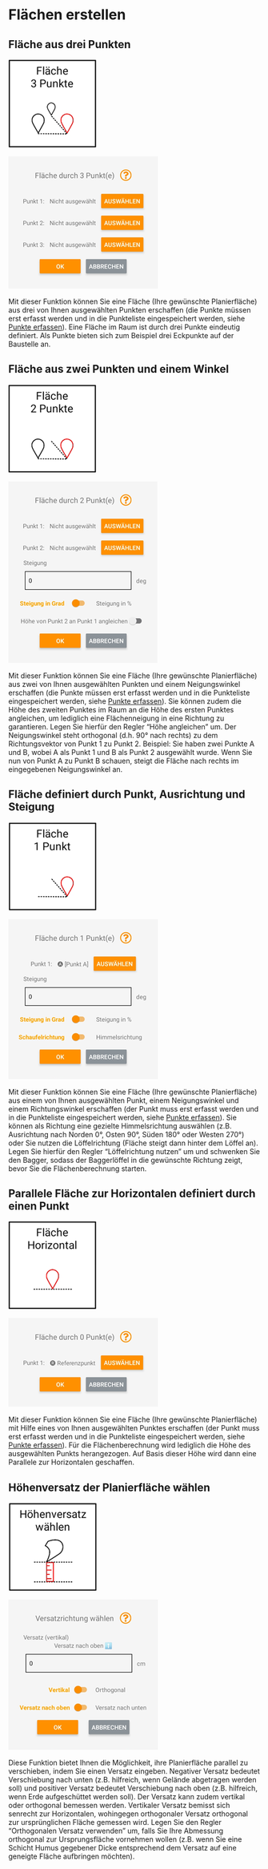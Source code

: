 # Flächen erstellen

## Fläche aus drei Punkten
![Dreipunktfläche Button](3pt_plane.png)

![Dreipunktfläche Screen](3pt_plane_screen.png)

Mit dieser Funktion können Sie eine Fläche (Ihre gewünschte Planierfläche) aus drei von Ihnen ausgewählten Punkten erschaffen (die Punkte müssen erst erfasst werden und in die Punkteliste eingespeichert werden, siehe [Punkte erfassen](https://docs.excav.de/app/funktionen/punkte/)). Eine Fläche im Raum ist durch drei Punkte eindeutig definiert. Als Punkte bieten sich zum Beispiel drei Eckpunkte auf der Baustelle an. 


## Fläche aus zwei Punkten und einem Winkel
![Zweipunktfläche Button](2pt_plane.png)

![Zweipunktfläche Screen](2pt_plane_screen.png)

Mit dieser Funktion können Sie eine Fläche (Ihre gewünschte Planierfläche) aus zwei von Ihnen ausgewählten Punkten und einem Neigungswinkel erschaffen (die Punkte müssen erst erfasst werden und in die Punkteliste eingespeichert werden, siehe [Punkte erfassen](https://docs.excav.de/app/funktionen/punkte/)). Sie können zudem die Höhe des zweiten Punktes im Raum an die Höhe des ersten Punktes angleichen, um lediglich eine Flächenneigung in eine Richtung zu garantieren. Legen Sie hierfür den Regler “Höhe angleichen” um. Der Neigungswinkel steht orthogonal (d.h. 90° nach rechts) zu dem Richtungsvektor von Punkt 1 zu Punkt 2. Beispiel: Sie haben zwei Punkte A und B, wobei A als Punkt 1 und B als Punkt 2 ausgewählt wurde. Wenn Sie nun von Punkt A zu Punkt B schauen, steigt die Fläche nach rechts im eingegebenen Neigungswinkel an. 

## Fläche definiert durch Punkt, Ausrichtung und Steigung
![Einpunktfläche Button](1pt_plane.png)

![Einpunktfläche Screen](1pt_plane_screen.png)

Mit dieser Funktion können Sie eine Fläche (Ihre gewünschte Planierfläche) aus einem von Ihnen ausgewählten Punkt, einem Neigungswinkel und einem Richtungswinkel erschaffen (der Punkt muss erst erfasst werden und in die Punkteliste eingespeichert werden, siehe [Punkte erfassen](https://docs.excav.de/app/funktionen/punkte/)). Sie können als Richtung eine gezielte Himmelsrichtung auswählen (z.B. Ausrichtung nach Norden 0°, Osten 90°, Süden 180° oder Westen 270°) oder Sie nutzen die Löffelrichtung (Fläche steigt dann hinter dem Löffel an). Legen Sie hierfür den Regler “Löffelrichtung nutzen” um und schwenken Sie den Bagger, sodass der Baggerlöffel in die gewünschte Richtung zeigt, bevor Sie die Flächenberechnung starten.

## Parallele Fläche zur Horizontalen definiert durch einen Punkt
![Horizontale Fläche Button](0pt_plane.png)

![Horizontale Fläche Screen](0pt_plane_screen.png)

Mit dieser Funktion können Sie eine Fläche (Ihre gewünschte Planierfläche) mit Hilfe eines von Ihnen ausgewählten Punktes erschaffen (der Punkt muss erst erfasst werden und in die Punkteliste eingespeichert werden, siehe [Punkte erfassen](https://docs.excav.de/app/funktionen/punkte/)). Für die Flächenberechnung wird lediglich die Höhe des ausgewählten Punkts herangezogen. Auf Basis dieser Höhe wird dann eine Parallele zur Horizontalen geschaffen.

## Höhenversatz der Planierfläche wählen
![Versatz wählen Button](choose_offset.png)

![Versatz wählen Screen](choose_offset_screen.png)

Diese Funktion bietet Ihnen die Möglichkeit, ihre Planierfläche parallel zu verschieben, indem Sie einen Versatz eingeben. Negativer Versatz bedeutet Verschiebung nach unten (z.B. hilfreich, wenn Gelände abgetragen werden soll) und positiver Versatz bedeutet Verschiebung nach oben (z.B. hilfreich, wenn Erde aufgeschüttet werden soll). Der Versatz kann zudem vertikal oder orthogonal bemessen werden. Vertikaler Versatz bemisst sich senrecht zur Horizontalen, wohingegen orthogonaler Versatz orthogonal zur ursprünglichen Fläche gemessen wird. Legen Sie den Regler “Orthogonalen Versatz verwenden” um, falls Sie Ihre Abmessung orthogonal zur Ursprungsfläche vornehmen wollen (z.B. wenn Sie eine Schicht Humus gegebener Dicke entsprechend dem Versatz auf eine geneigte Fläche aufbringen möchten).

